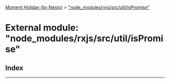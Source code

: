 [Moment Holiday (by Nesto)](../README.md) > ["node_modules/rxjs/src/util/isPromise"](../modules/_node_modules_rxjs_src_util_ispromise_.md)

# External module: "node_modules/rxjs/src/util/isPromise"

## Index

---

